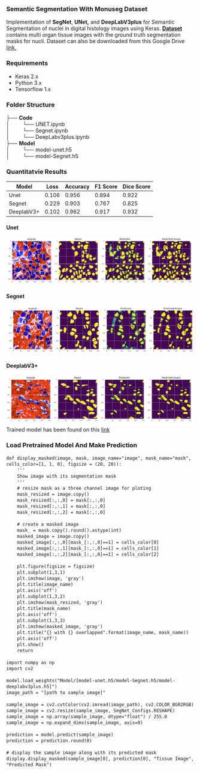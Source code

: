 ### Semantic Segmentation With Monuseg Dataset
Implementation of **SegNet**, **UNet,** and **DeepLabV3plus** for Semantic Segmentation of nuclei in digital histology images using Keras. [**Dataset**](https://monuseg.grand-challenge.org/Data/) contains multi organ tissue images with the ground truth segmentation masks for nucli. Dataset can also be downloaded from this Google Drive [link.](https://drive.google.com/open?id=1jeenIeQpt3F1jNeHDelFaVKrnwyk5ewP)
### Requirements
* Keras 2.x
* Python 3.x
* Tensorflow 1.x
### Folder Structure
├── __Code__     
│ &nbsp;&nbsp;&nbsp;&nbsp;&nbsp;&nbsp;&nbsp;&nbsp;└── UNET.ipynb  
│ &nbsp;&nbsp;&nbsp;&nbsp;&nbsp;&nbsp;&nbsp;&nbsp;└── Segnet.ipynb    
│ &nbsp;&nbsp;&nbsp;&nbsp;&nbsp;&nbsp;&nbsp;&nbsp;└── DeepLabv3plus.ipynb    
├── __Model__    
│ &nbsp;&nbsp;&nbsp;&nbsp;&nbsp;&nbsp;&nbsp;&nbsp;└── model-unet.h5  
│ &nbsp;&nbsp;&nbsp;&nbsp;&nbsp;&nbsp;&nbsp;&nbsp;└── model-Segnet.h5    
### Quantitatvie Results
| Model | Loss | Accuracy | F1 Score | Dice Score |
| ----- | ---- | ---- | ---- | ---- |
| Unet | 0.106 | 0.956 | 0.894 | 0.922 
| Segnet | 0.229 | 0.903 | 0.767 | 0.825 
| DeeplabV3+ | 0.102 | 0.962 | 0.917 | 0.932  
#### Unet
![unet](Results/unet_result.png)
#### Segnet
![segnet](Results/segnet_result.png)
#### DeeplabV3+
![deeplab](Results/deeplab_result.png)
Trained model has been found on this [link](https://drive.google.com/open?id=1FI45nZ8fudmkOO9InqkVpE7x6QVC1Rxh)
### Load Pretrained Model And Make Prediction
```
def display_masked(image, mask, image_name="image", mask_name="mask", cells_color=[1, 1, 0], figsize = (20, 20)):
    '''
    Show image with its segmentation mask
    '''
    # resize mask as a three channel image for ploting
    mask_resized = image.copy()
    mask_resized[:,:,0] = mask[:,:,0]
    mask_resized[:,:,1] = mask[:,:,0]
    mask_resized[:,:,2] = mask[:,:,0]

    # create a masked image
    mask_ = mask.copy().round().astype(int)
    masked_image = image.copy()
    masked_image[:,:,0][mask_[:,:,0]==1] = cells_color[0]
    masked_image[:,:,1][mask_[:,:,0]==1] = cells_color[1]
    masked_image[:,:,2][mask_[:,:,0]==1] = cells_color[2]

    plt.figure(figsize = figsize)
    plt.subplot(1,3,1)
    plt.imshow(image, 'gray')
    plt.title(image_name)
    plt.axis('off')
    plt.subplot(1,3,2)
    plt.imshow(mask_resized, 'gray')
    plt.title(mask_name)
    plt.axis('off')
    plt.subplot(1,3,3)
    plt.imshow(masked_image, 'gray')
    plt.title("{} with {} overlapped".format(image_name, mask_name))
    plt.axis('off')
    plt.show()
    return

import numpy as np
import cv2

model.load_weights("Model/[model-unet.h5/model-Segnet.h5/model-deeplabv3plus.h5]")
image_path = "[path to sample image]"

sample_image = cv2.cvtColor(cv2.imread(image_path), cv2.COLOR_BGR2RGB)
sample_image = cv2.resize(sample_image, SegNet_Configs.RESHAPE)
sample_image = np.array(sample_image, dtype="float") / 255.0
sample_image = np.expand_dims(sample_image, axis=0)

prediction = model.predict(sample_image)
prediction = prediction.round(0)

# display the sample image along with its predicted mask
display.display_masked(sample_image[0], prediction[0], "Tissue Image", "Predicted Mask")
```
